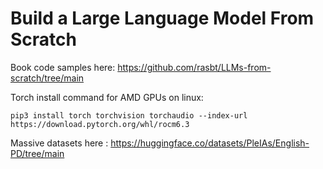 # Build a Large Language Model From Scratch

Book code samples here: https://github.com/rasbt/LLMs-from-scratch/tree/main

Torch install command for AMD GPUs on linux: 

`pip3 install torch torchvision torchaudio --index-url https://download.pytorch.org/whl/rocm6.3`


Massive datasets here : https://huggingface.co/datasets/PleIAs/English-PD/tree/main


